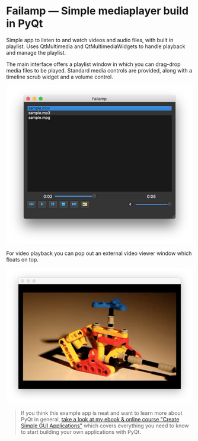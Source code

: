 # Failamp — Simple mediaplayer build in PyQt

Simple app to listen to and watch videos and audio files, 
with built in playlist. Uses QtMultimedia and QtMultimediaWidgets
to handle playback and manage the playlist.

The main interface offers a playlist window in which you can drag-drop
media files to be played. Standard media controls are provided, along
with a timeline scrub widget and a volume control.

![Mediaplayer](screenshot-mediaplayer1.jpg)

For video playback you can pop out an external video viewer window
which floats on top.

![Mediaplayer](screenshot-mediaplayer2.jpg)

> If you think this example app is neat and want to learn more about
PyQt in general, [take a look at my ebook & online course
"Create Simple GUI Applications"](https://martinfitzpatrick.name/create-simple-gui-applications)
which covers everything you need to know to start building your own applications with PyQt.
